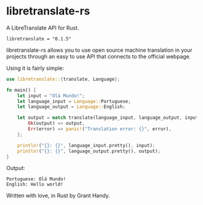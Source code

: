 # libretranslate-rs
A LibreTranslate API for Rust.
```
libretranslate = "0.1.5"
```

libretranslate-rs allows you to use open source machine translation in your projects through an easy to use API that connects to the official webpage.

Using it is fairly simple:

```rust
use libretranslate::{translate, Language};

fn main() {
    let input = "Olá Mundo!";
    let language_input = Language::Portuguese;
    let language_output = Language::English;

    let output = match translate(language_input, language_output, input) {
        Ok(output) => output,
        Err(error) => panic!("Translation error: {}", error),
    };

    println!("{}: {}", language_input.pretty(), input);
    println!("{}: {}", language_output.pretty(), output);
}
```

Output:
```
Portuguese: Olá Mundo!
English: Hello world!
```

Written with love, in Rust by Grant Handy.
